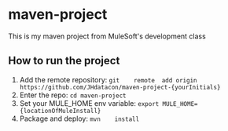 #	maven-project
This	is	my	maven	project	from	MuleSoft's	development	class
##	How	to	run	the	project
1. Add	the	remote	repository:	
`git	remote	add	origin	https://github.com/JHdatacon/maven-project-{yourInitials}`
1. Enter	the	repo:	`cd	maven-project`
1. Set	your	MULE_HOME	env	variable:	`export	MULE_HOME={locationOfMuleInstall}`
1. Package	and	deploy:	`mvn	install`
